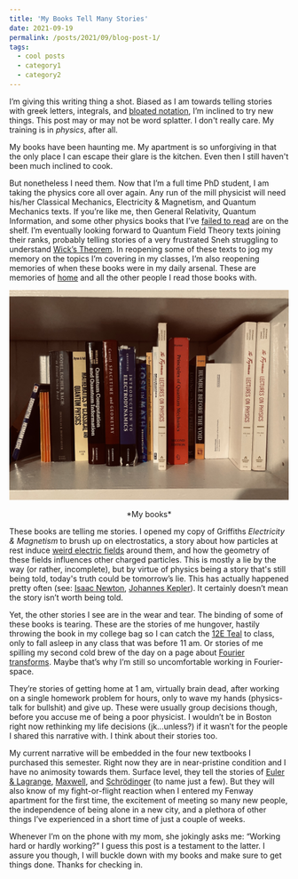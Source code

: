 ```yaml
---
title: 'My Books Tell Many Stories'
date: 2021-09-19
permalink: /posts/2021/09/blog-post-1/
tags:
  - cool posts
  - category1
  - category2
---
```


I’m giving this writing thing a shot.  Biased as I am towards telling stories with greek letters, integrals, and [bloated notation](/images/meme.png), I’m inclined to try new things. This post may or may not be word splatter.  I don't really care.  My training is in *physics*, after all.

My books have been haunting me.  My apartment is so unforgiving in that the only place I can escape their glare is the kitchen.  Even then I still haven't been much inclined to cook.

But nonetheless I need them. Now that I’m a full time PhD student, I am taking the physics core all over again.  Any run of the mill physicist will need his/her Classical Mechanics, Electricity & Magnetism, and Quantum Mechanics texts.  If you’re like me, then General Relativity, Quantum Information, and some other physics books that I’ve [failed to read](https://www.amazon.com/Gödel-Escher-Bach-Eternal-Golden/dp/0465026567) are on the shelf.  I’m eventually looking forward to Quantum Field Theory texts joining their ranks, probably telling stories of a very frustrated Sneh struggling to understand [Wick’s Theorem](https://en.wikipedia.org/wiki/Wick%27s_theorem).  In reopening some of these texts to jog my memory on the topics I’m covering in my classes, I’m also reopening memories of when these books were in my daily arsenal.  These are memories of [home](https://goo.gl/maps/m8xZLaA9WK8PXC2D9) and all the other people I read those books with.

![Bookshelf](/images/books.JPG)
<p align="center">
  *My books*
</p>

These books are telling me stories.  I opened my copy of Griffiths *Electricity & Magnetism* to brush up on electrostatics, a story about how particles at rest induce [weird electric fields](https://phet.colorado.edu/sims/html/charges-and-fields/latest/charges-and-fields_en.html) around them, and how the geometry of these fields influences other charged particles.  This is mostly a lie by the way (or rather, incomplete), but by virtue of physics being a story that's still being told, today's truth could be tomorrow’s lie. This has actually happened pretty often (see: [Isaac Newton](https://en.wikipedia.org/wiki/Isaac_Newton), [Johannes Kepler](https://en.wikipedia.org/wiki/Johannes_Kepler)). It certainly doesn’t mean the story isn’t worth being told.

Yet, the other stories I see are in the wear and tear.  The binding of some of these books is tearing.  These are the stories of me hungover, hastily throwing the book in my college bag so I can catch the [12E Teal](https://mtd.org/media/3517/12-teal-weekday.png?anchor=center&mode=crop&rnd=132721317450000000) to class, only to fall asleep in any class that was before 11 am.  Or stories of me spilling my second cold brew of the day on a page about [Fourier transforms](https://www.youtube.com/watch?v=spUNpyF58BY).  Maybe that’s why I’m still so uncomfortable working in Fourier-space.  

They’re stories of getting home at 1 am, virtually brain dead, after working on a single homework problem for hours, only to wave my hands (physics-talk for bullshit) and give up.  These were usually group decisions though, before you accuse me of being a poor physicist.  I wouldn’t be in Boston right now rethinking my life decisions (jk...unless?) if it wasn’t for the people I shared this narrative with. I think about their stories too.

My current narrative will be embedded in the four new textbooks I purchased this semester.  Right now they are in near-pristine condition and I have no animosity towards them.  Surface level, they tell the stories of [Euler & Lagrange](https://en.wikipedia.org/wiki/Euler–Lagrange_equation), [Maxwell](https://www.google.com/search?client=safari&rls=en&q=maxwells+equation&ie=UTF-8&oe=UTF-8), and [Schrödinger](https://en.wikipedia.org/wiki/Erwin_Schrödinger) (to name just a few). But they will also know of my fight-or-flight reaction when I entered my Fenway apartment for the first time, the excitement of meeting so many new people, the independence of being alone in a new city, and a plethora of other things I’ve experienced in a short time of just a couple of weeks.

Whenever I’m on the phone with my mom, she jokingly asks me: “Working hard or hardly working?”  I guess this post is a testament to the latter.  I assure you though, I will buckle down with my books and make sure to get things done.  Thanks for checking in.
